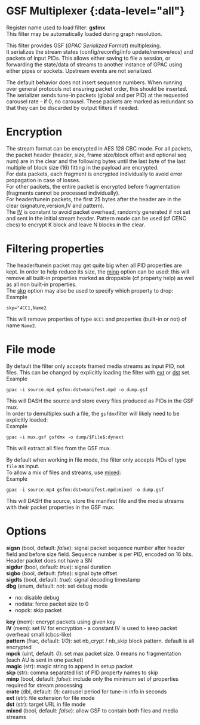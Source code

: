 <!-- automatically generated - do not edit, patch gpac/applications/gpac/gpac.c -->

# GSF Multiplexer {:data-level="all"}   
  
Register name used to load filter: __gsfmx__  
This filter may be automatically loaded during graph resolution.  
  
This filter provides GSF (_GPAC Serialized Format_) multiplexing.  
It serializes the stream states (config/reconfig/info update/remove/eos) and packets of input PIDs. This allows either saving to file a session, or forwarding the state/data of streams to another instance of GPAC using either pipes or sockets. Upstream events are not serialized.  
  
The default behavior does not insert sequence numbers. When running over general protocols not ensuring packet order, this should be inserted.  
The serializer sends tune-in packets (global and per PID) at the requested carousel rate - if 0, no carousel. These packets are marked as redundant so that they can be discarded by output filters if needed.  
  
# Encryption  
  
The stream format can be encrypted in AES 128 CBC mode. For all packets, the packet header (header, size, frame size/block offset and optional seq num) are in the clear and the following bytes until the last byte of the last multiple of block size (16) fitting in the payload are encrypted.  
For data packets, each fragment is encrypted individually to avoid error propagation in case of losses.  
For other packets, the entire packet is encrypted before fragmentation (fragments cannot be processed individually).  
For header/tunein packets, the first 25 bytes after the header are in the clear (signature,version,IV and pattern).  
The [IV](#IV) is constant to avoid packet overhead, randomly generated if not set and sent in the initial stream header. Pattern mode can be used (cf CENC cbcs) to encrypt K block and leave N blocks in the clear.  
  
# Filtering properties  
  
The header/tunein packet may get quite big when all PID properties are kept. In order to help reduce its size, the [minp](#minp) option can be used: this will remove all built-in properties marked as droppable (cf property help) as well as all non built-in properties.  
The [skp](#skp) option may also be used to specify which property to drop:  
Example
```
skp="4CC1,Name2
```  
This will remove properties of type `4CC1` and properties (built-in or not) of name `Name2`.  
  
# File mode  
  
By default the filter only accepts framed media streams as input PID, not files. This can be changed by explicitly loading the filter with [ext](#ext) or [dst](#dst) set.  
Example
```
gpac -i source.mp4 gsfmx:dst=manifest.mpd -o dump.gsf
```  
This will DASH the source and store every files produced as PIDs in the GSF mux.  
In order to demultiplex such a file, the `gsfdmx`filter will likely need to be explicitly loaded:  
Example
```
gpac -i mux.gsf gsfdmx -o dump/$File$:dynext
```  
This will extract all files from the GSF mux.  
  
By default when working in file mode, the filter only accepts PIDs of type `file` as input.  
To allow a mix of files and streams, use [mixed](#mixed):  
Example
```
gpac -i source.mp4 gsfmx:dst=manifest.mpd:mixed -o dump.gsf
```  
This will DASH the source, store the manifest file and the media streams with their packet properties in the GSF mux.  
  

# Options    
  
<a id="sigsn">__sigsn__</a> (bool, default: _false_): signal packet sequence number after header field and before size field. Sequence number is per PID, encoded on 16 bits. Header packet does not have a SN  
<a id="sigdur">__sigdur__</a> (bool, default: _true_): signal duration  
<a id="sigbo">__sigbo__</a> (bool, default: _false_): signal byte offset  
<a id="sigdts">__sigdts__</a> (bool, default: _true_): signal decoding timestamp  
<a id="dbg">__dbg__</a> (enum, default: _no_): set debug mode  

- no: disable debug  
- nodata: force packet size to 0  
- nopck: skip packet  
  
<a id="key">__key__</a> (mem): encrypt packets using given key  
<a id="IV">__IV__</a> (mem):   set IV for encryption - a constant IV is used to keep packet overhead small (cbcs-like)  
<a id="pattern">__pattern__</a> (frac, default: _1/0_): set nb_crypt / nb_skip block pattern. default is all encrypted  
<a id="mpck">__mpck__</a> (uint, default: _0_): set max packet size. 0 means no fragmentation (each AU is sent in one packet)  
<a id="magic">__magic__</a> (str): magic string to append in setup packet  
<a id="skp">__skp__</a> (str): comma separated list of PID property names to skip  
<a id="minp">__minp__</a> (bool, default: _false_): include only the minimum set of properties required for stream processing  
<a id="crate">__crate__</a> (dbl, default: _0_): carousel period for tune-in info in seconds  
<a id="ext">__ext__</a> (str): file extension for file mode  
<a id="dst">__dst__</a> (str): target URL in file mode  
<a id="mixed">__mixed__</a> (bool, default: _false_): allow GSF to contain both files and media streams  
  
